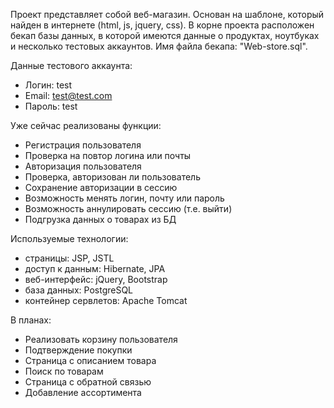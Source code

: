 Проект представляет собой веб-магазин. Основан на шаблоне, который найден в интернете (html, js, jquery, css). В корне проекта расположен бекап базы данных, в которой имеются данные о продуктах, ноутбуках и несколько тестовых аккаунтов.
Имя файла бекапа: "Web-store.sql".

Данные тестового аккаунта:
- Логин: test
- Email: test@test.com
- Пароль: test

Уже сейчас реализованы функции:
- Регистрация пользователя
- Проверка на повтор логина или почты
- Авторизация пользователя
- Проверка, авторизован ли пользователь
- Сохранение авторизации в сессию
- Возможность менять логин, почту или пароль
- Возможность аннулировать сессию (т.е. выйти)
- Подгрузка данных о товарах из БД

Используемые технологии:
- страницы: JSP, JSTL
- доступ к данным: Hibernate, JPA
- веб-интерфейс: jQuery, Bootstrap
- база данных: PostgreSQL
- контейнер сервлетов: Apache Tomcat

В планах:
- Реализовать корзину пользователя
- Подтверждение покупки
- Страница с описанием товара
- Поиск по товарам
- Страница с обратной связью
- Добавление ассортимента

